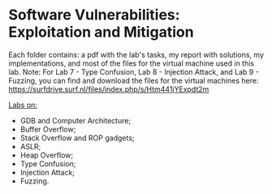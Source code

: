 # Software Vulnerabilities: Exploitation and Mitigation

Each folder contains: a pdf with the lab's tasks, my report with solutions, my implementations, and most of the files for the virtual machine used in this lab. Note: For Lab 7 - Type Confusion, Lab 8 - Injection Attack, and Lab 9 - Fuzzing, you can find and download the files for the virtual machines here: https://surfdrive.surf.nl/files/index.php/s/Htm441jYExpdt2m

<ins>Labs on:</ins>
- GDB and Computer Architecture;
- Buffer Overflow;
- Stack Overflow and ROP gadgets;
- ASLR;
- Heap Overflow;
- Type Confusion;
- Injection Attack;
- Fuzzing.
